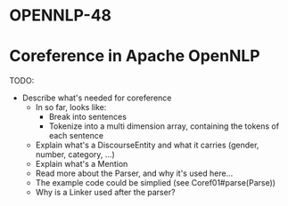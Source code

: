 # OPENNLP-48

# Coreference in Apache OpenNLP

TODO:

- Describe what's needed for coreference
	- In so far, looks like:
		- Break into sentences
		- Tokenize into a multi dimension array, containing the tokens of each sentence
	- Explain what's a DiscourseEntity and what it carries (gender, number, category, ...)
	- Explain what's a Mention
	- Read more about the Parser, and why it's used here...
	- The example code could be simplied (see Coref01#parse(Parse))
	- Why is a Linker used after the parser?